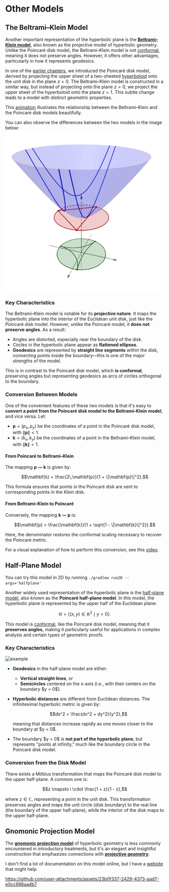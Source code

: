 # Other Models

## The Beltrami–Klein Model

Another important representation of the hyperbolic plane is the **[Beltrami–Klein model](https://en.wikipedia.org/wiki/Beltrami%E2%80%93Klein_model)**, also known as the projective model of hyperbolic geometry. Unlike the Poincaré disk model, the Beltrami–Klein model is not [conformal](https://en.wikipedia.org/wiki/Conformal_map), meaning it does not preserve angles. However, it offers other advantages, particularly in how it represents geodesics.

In one of the [earlier chapters](I\basic-mathematics-in-the-poincare-disk-model.md), we introduced the Poincaré disk model, derived by projecting the upper sheet of a two-sheeted [hyperboloid](https://en.wikipedia.org/wiki/Hyperboloid) onto the unit disk in the plane $z = 0$. The Beltrami–Klein model is constructed in a similar way, but instead of projecting onto the plane $z = 0$, we project the upper sheet of the hyperboloid onto the plane $z = 1$. This subtle change leads to a model with distinct geometric properties.

This [animation](https://www.youtube.com/watch?v=9D9AAcbflbU) illustrates the relationship between the Beltrami–Klein and the Poincaré disk models beautifully.

You can also observe the differences between the two models in the image below:
![alt text](image.png)

### Key Characteristics

The Beltrami–Klein model is notable for its **projective nature**. It maps the hyperbolic plane into the interior of the Euclidean unit disk, just like the Poincaré disk model. However, unlike the Poincaré model, it **does not preserve angles**. As a result:

- Angles are distorted, especially near the boundary of the disk.
- Circles in the hyperbolic plane appear as **flattened ellipses**.
- **Geodesics** are represented by **straight line segments** within the disk, connecting points inside the boundary—this is one of the major strengths of the model.

This is in contrast to the Poincaré disk model, which **is conformal**, preserving angles but representing geodesics as arcs of circles orthogonal to the boundary.

### Conversion Between Models

One of the convenient features of these two models is that it's easy to **convert a point from the Poincaré disk model to the Beltrami–Klein model**, and vice versa. Let:

- $\mathbf{p} = (p_x, p_y)$ be the coordinates of a point in the Poincaré disk model, with $\|\mathbf{p}\| < 1$.
- $\mathbf{k} = (k_x, k_y)$ be the coordinates of a point in the Beltrami–Klein model, with $\|\mathbf{k}\| < 1$.

#### From Poincaré to Beltrami–Klein

The mapping $\mathbf{p} \mapsto \mathbf{k}$ is given by:

$$\mathbf{k} = \frac{2\,\mathbf{p}}{1 + \|\mathbf{p}\|^2}.$$

This formula ensures that points in the Poincaré disk are sent to corresponding points in the Klein disk.

#### From Beltrami–Klein to Poincaré

Conversely, the mapping $\mathbf{k} \mapsto \mathbf{p}$ is:

$$\mathbf{p} = \frac{\mathbf{k}}{1 + \sqrt{1 - \|\mathbf{k}\|^2}}.$$

Here, the denominator restores the conformal scaling necessary to recover the Poincaré metric.

For a visual explanation of how to perform this conversion, see this [video](https://www.youtube.com/watch?v=n55NQbG-Uos).

## Half-Plane Model

You can try this model in 2D by running `./gradlew run2D --args='halfplane'`

Another widely used representation of the hyperbolic plane is the [half-plane model](https://en.wikipedia.org/wiki/Poincar%C3%A9_half-plane_model), also known as the **Poincaré half-plane model**. In this model, the hyperbolic plane is represented by the upper half of the Euclidean plane:

$$\mathbb{H} = \{ (x, y) \in \mathbb{R}^2 \mid y > 0 \}.$$

This model is [conformal](https://en.wikipedia.org/wiki/Conformal_map), like the Poincaré disk model, meaning that it **preserves angles**, making it particularly useful for applications in complex analysis and certain types of geometric proofs.

### Key Characteristics

![example](https://en.wikipedia.org/wiki/Poincar%C3%A9_half-plane_model#/media/File:Poincare_halfplane_heptagonal_hb.svg)

- **Geodesics** in the half-plane model are either:

  - **Vertical straight lines**, or
  - **Semicircles** centered on the x-axis (i.e., with their centers on the boundary \$y = 0\$).

- **Hyperbolic distances** are different from Euclidean distances. The infinitesimal hyperbolic metric is given by:

  $$ds^2 = \frac{dx^2 + dy^2}{y^2},$$

  meaning that distances increase rapidly as one moves closer to the boundary at \$y = 0\$.

- The boundary \$y = 0\$ is **not part of the hyperbolic plane**, but represents "points at infinity," much like the boundary circle in the Poincaré disk model.

### Conversion from the Disk Model

There exists a Möbius transformation that maps the Poincaré disk model to the upper half-plane. A common one is:

$$z \mapsto i \cdot \frac{1 + z}{1 - z},$$

where $z \in \mathbb{C}$, representing a point in the unit disk. This transformation preserves angles and maps the unit circle (disk boundary) to the real line (the boundary of the upper half-plane), while the interior of the disk maps to the upper half-plane.

## Gnomonic Projection Model

The **[gnomonic projection model](https://en.wikipedia.org/wiki/Gnomonic_projection)** of hyperbolic geometry is less commonly encountered in introductory treatments, but it's an elegant and insightful construction that emphasizes connections with **[projective geometry](https://en.wikipedia.org/wiki/Projective_geometry)**.

I don't find a lot of documentation on this model online, but I have a [website](https://geometricolor.wordpress.com/2018/11/04/various-projections-of-hyperbolic-kaleidoscopic-images/) that might help.

https://github.com/user-attachments/assets/23b0f337-2429-4373-aad7-e0cc986aa4b7
